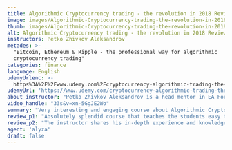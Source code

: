 ```yaml
---
title: Algorithmic Cryptocurrency trading - the revolution in 2018 Review
image: images/Algorithmic-Cryptocurrency-trading-the-revolution-in-2018-Review.jpeg
thumb: images/Algorithmic-Cryptocurrency-trading-the-revolution-in-2018-Review.jpeg
alt: Algorithmic Cryptocurrency trading - the revolution in 2018 Review
instructors: Petko Zhivkov Aleksandrov
metades: >-
  "Bitcoin, Ethereum & Ripple - the professional way for algorithmic
  cryptocurrency trading"
categories: finance
language: English
udemyUrlenc: >-
  https%3A%2F%2Fwww.udemy.com%2Fcryptocurrency-algorithmic-trading-the-revolution%2F
udemyUrl: 'https://www.udemy.com/cryptocurrency-algorithmic-trading-the-revolution/'
about_instructor: "Petko Zhivkov Aleksandrov is a head mentor in EA Forex Academy and a instructor in Udemy.com. He graduated in London Academy of trading in the UK and now he is a professional trader. He  teaches his students about trading from his immense knowledge and  experience."
video_handle: "33s&v=xn-5GgJE2Wo"
summary: "Very interesting and engaging course about Algorithmic Cryptocurrency trading that is thoroughly explained to the students. The course is greatly done and it covers new things that the students will surely enjoy and learn a lot with trading cryptocurrencies."
review_p1: "Absolutely splendid course that teaches the students easy to follow strategies from trading different cryptocurrencies. The students learned new good softwares and to make trading fully automatically. The course's' content is detailed and it is explained thoroughly. Furthermore, the course provides information and procedures with algorithmic trading which is very useful for the students."
review_p2: "The instructor shares his in-depth experience and knowledge about trading cryptocurrencies. The instructor is also very responsive in the Q & A board. There are many samples shown in the course that helped the students to fully understand what the instructor teaches. Overall, the students gained new learnings and techniques that would really help the students with trading cryptocurrencies using algorithmic methods."
agent: 'alyza'
draft: false
---
```


